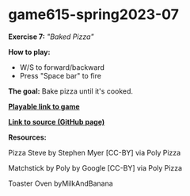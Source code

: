 # game615-spring2023-07

**Exercise 7:** _"Baked Pizza"_

**How to play:** 
- W/S to forward/backward
- Press "Space bar" to fire

**The goal:** 
 Bake pizza until it's cooked.

[**Playable link to game**](https://wy6714.github.io/game615-spring2023-06/exersice06/play/) 

[**Link to source (GitHub page)**](https://github.com/wy6714/game615-spring2023-06/tree/main/exersice06) 

**Resources:**

Pizza Steve by Stephen Myer [CC-BY] via Poly Pizza

Matchstick by Poly by Google [CC-BY] via Poly Pizza

Toaster Oven byMilkAndBanana
